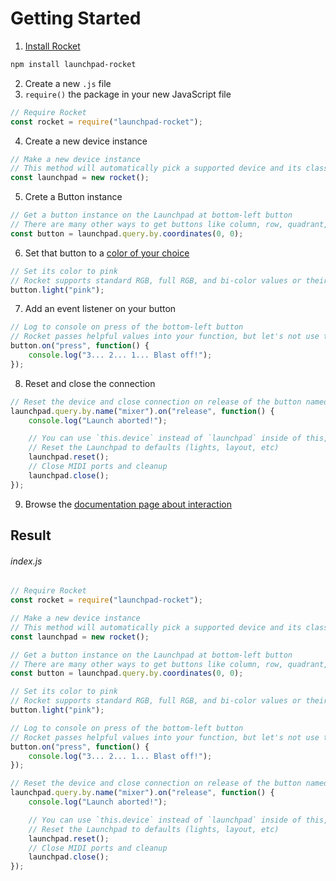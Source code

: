 # Getting Started

<!-- Also change /README.md -->

1. [Install Rocket](installation.md)

```bash
npm install launchpad-rocket
```

2. Create a new `.js` file
3. `require()` the package in your new JavaScript file

```js
// Require Rocket
const rocket = require("launchpad-rocket");
```

4. Create a new device instance

```js
// Make a new device instance
// This method will automatically pick a supported device and its class
const launchpad = new rocket();
```

5. Crete a Button instance

```js
// Get a button instance on the Launchpad at bottom-left button
// There are many other ways to get buttons like column, row, quadrant, etc.
const button = launchpad.query.by.coordinates(0, 0);
```

6. Set that button to a [color of your choice](color.md)

```js
// Set its color to pink
// Rocket supports standard RGB, full RGB, and bi-color values or their names
button.light("pink");
```

7. Add an event listener on your button

```js
// Log to console on press of the bottom-left button
// Rocket passes helpful values into your function, but let's not use them now
button.on("press", function() {
    console.log("3... 2... 1... Blast off!");
});
```

8. Reset and close the connection

```js
// Reset the device and close connection on release of the button named "mixer"
launchpad.query.by.name("mixer").on("release", function() {
    console.log("Launch aborted!");

    // You can use `this.device` instead of `launchpad` inside of this, but let's use our own reference
    // Reset the Launchpad to defaults (lights, layout, etc)
    launchpad.reset();
    // Close MIDI ports and cleanup
    launchpad.close();
});
```

9. Browse the [documentation page about interaction](interaction.md)

## Result

###### index.js

```js
// Require Rocket
const rocket = require("launchpad-rocket");

// Make a new device instance
// This method will automatically pick a supported device and its class
const launchpad = new rocket();

// Get a button instance on the Launchpad at bottom-left button
// There are many other ways to get buttons like column, row, quadrant, etc.
const button = launchpad.query.by.coordinates(0, 0);

// Set its color to pink
// Rocket supports standard RGB, full RGB, and bi-color values or their names
button.light("pink");

// Log to console on press of the bottom-left button
// Rocket passes helpful values into your function, but let's not use them now
button.on("press", function() {
    console.log("3... 2... 1... Blast off!");
});

// Reset the device and close connection on release of the button named "mixer"
launchpad.query.by.name("mixer").on("release", function() {
    console.log("Launch aborted!");

    // You can use `this.device` instead of `launchpad` inside of this, but let's use our own reference
    // Reset the Launchpad to defaults (lights, layout, etc)
    launchpad.reset();
    // Close MIDI ports and cleanup
    launchpad.close();
});
```
